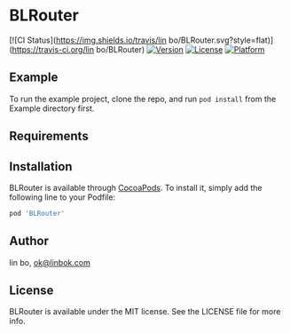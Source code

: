 # BLRouter

[![CI Status](https://img.shields.io/travis/lin bo/BLRouter.svg?style=flat)](https://travis-ci.org/lin bo/BLRouter)
[![Version](https://img.shields.io/cocoapods/v/BLRouter.svg?style=flat)](https://cocoapods.org/pods/BLRouter)
[![License](https://img.shields.io/cocoapods/l/BLRouter.svg?style=flat)](https://cocoapods.org/pods/BLRouter)
[![Platform](https://img.shields.io/cocoapods/p/BLRouter.svg?style=flat)](https://cocoapods.org/pods/BLRouter)

## Example

To run the example project, clone the repo, and run `pod install` from the Example directory first.

## Requirements

## Installation

BLRouter is available through [CocoaPods](https://cocoapods.org). To install
it, simply add the following line to your Podfile:

```ruby
pod 'BLRouter'
```

## Author

lin bo, ok@linbok.com

## License

BLRouter is available under the MIT license. See the LICENSE file for more info.
